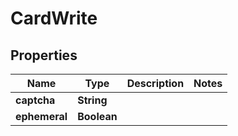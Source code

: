 

# CardWrite



## Properties

| Name | Type | Description | Notes |
|------------ | ------------- | ------------- | -------------|
|**captcha** | **String** |  |  |
|**ephemeral** | **Boolean** |  |  |



